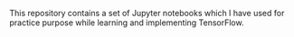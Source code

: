 This repository contains a set of Jupyter notebooks which I have used for practice purpose while learning and implementing TensorFlow.
